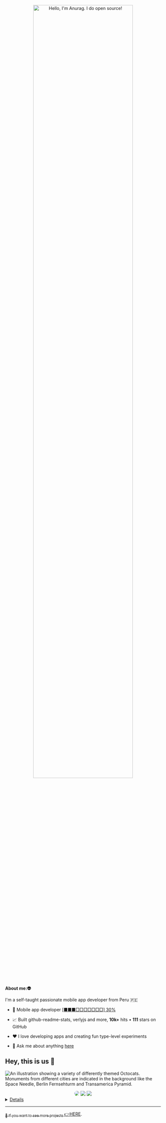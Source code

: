 <p align="center"><a href="https://www.instagram.com/bastndev/"><img width="80%" alt="Hello, I'm Anurag. I do open source!" src="https://github.com/bastndev/GitHub/blob/main/IMG/mee.png?raw=true" /></a></p>

<br />


**About me:👽**

I'm a self-taught passionate mobile app developer from Peru 🇵🇪

- 💼 Mobile app developer  [[■■■□□□□□□□] 30%](https://www.tiktok.com/@bastndev)

- 📈 Built github-readme-stats, verlyjs and more, **10k+** hits • **111** stars on GitHub

- ❤️ I love developing apps and creating fun type-level experiments

- 💬 Ask me about anything [here](https://github.com/bastndev/GitHub/issues)


## Hey, this is us 👋

![An illustration showing a variety of differently themed Octocats. Monuments from different cities are indicated in the background like the Space Needle, Berlin Fernsehturm and Transamerica Pyramid.](https://github.com/bastndev/GitHub/blob/main/IMG/on1.png?raw=true)

<!--Social Media-->  
<div align="center"> 
 <a href="https://www.youtube.com/@bastndev" target="_blank"><img src="https://img.shields.io/badge/-youtube-d71e18?style=for-the-badge&logo=youtube&logoColor=white" style="border-radius: 30px"></a> 
<a href="https://www.tiktok.com/@bastndev" target="_blank"><img src="https://img.shields.io/badge/TikTok-000?style=for-the-badge&logo=tiktok&logoColor=white" ></a>
 <a href="https://www.instagram.com/bastndev/" target="_blank"><img src="https://img.shields.io/badge/-Instagram-%23E4405F?style=for-the-badge&logo=instagram&logoColor=white"</a>

 </div>

 <details> 
	<br>
	<ul>
	<li>Thank you so much!!! 💛</>
	</ul>
</details>

---

<sub>🤫 If you want to see more projects  [👉HERE](https://github.com/bastndev).</sub>

<!--
Made with 🖤
🙇‍♂️🎤⬇️
-->
